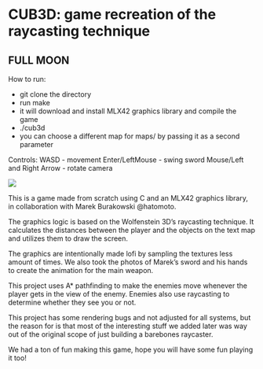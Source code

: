 # CUB3D: game recreation of the raycasting technique

## FULL MOON

How to run:
- git clone the directory
- run make
- it will download and install MLX42 graphics library and compile the game
- ./cub3d
- you can choose a different map for maps/ by passing it as a second parameter

Controls: 
WASD - movement
Enter/LeftMouse - swing sword
Mouse/Left and Right Arrow - rotate camera

![](https://i.giphy.com/media/v1.Y2lkPTc5MGI3NjExcng0YjRpcnp3ejdzYXkxYTkyMm50dzRxNXZ2b3E4amM1NGtsb2FkZCZlcD12MV9pbnRlcm5hbF9naWZfYnlfaWQmY3Q9Zw/N1b5YxJCEbVDr4lgZz/giphy-downsized-large.gif)

This is a game made from scratch using C and an MLX42 graphics library, in collaboration with Marek Burakowski @hatomoto.

The graphics logic is based on the Wolfenstein 3D’s raycasting technique. It calculates the distances between the player and the objects on the text map and utilizes them to draw the screen. 

The graphics are intentionally made lofi by sampling the textures less amount of times. We also took the photos of Marek’s sword and his hands to create the animation for the main weapon. 

This project uses A* pathfinding to make the enemies move whenever the player gets in the view of the enemy. Enemies also use raycasting to determine whether they see you or not.

This project has some rendering bugs and not adjusted for all systems, but the reason for is that most of the interesting stuff we added later was way out of the original scope of just building a barebones raycaster. 

We had a ton of fun making this game, hope you will have some fun playing it too!


